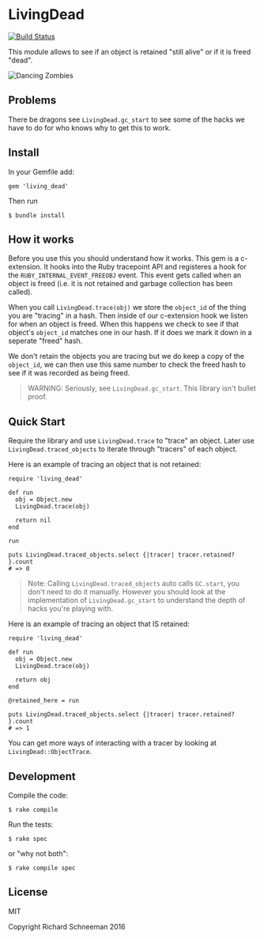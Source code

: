 # LivingDead

[![Build Status](https://travis-ci.org/schneems/living_dead.svg?branch=master)](https://travis-ci.org/schneems/living_dead)

This module allows to see if an object is retained "still alive" or if it is freed "dead".

![Dancing Zombies](https://www.dropbox.com/s/lshgqzek77107mh/zombies.gif?dl=1)

## Problems

There be dragons see `LivingDead.gc_start` to see some of the hacks we have to do for who knows why to get this to work.

## Install

In your Gemfile add:

```
gem 'living_dead'
```

Then run

```
$ bundle install
```

## How it works

Before you use this you should understand how it works. This gem is a c-extension. It hooks into the Ruby tracepoint API and registeres a hook for the `RUBY_INTERNAL_EVENT_FREEOBJ` event. This
event gets called when an object is freed (i.e. it is not retained and garbage collection has been called).

When you call `LivingDead.trace(obj)` we store the `object_id` of the thing you are "tracing" in a hash. Then inside of our c-extension hook we listen for when an object is freed. When this happens we check to see if that object's `object_id` matches one in our hash. If it does we mark it down in a seperate "freed" hash.

We don't retain the objects you are tracing but we do keep a copy of the `object_id`, we can then use this same number to check the freed hash to see if it was recorded as being freed.

> WARNING: Seriously, see `LivingDead.gc_start`. This library isn't bullet proof.

## Quick Start

Require the library and use `LivingDead.trace` to "trace" an object. Later use `LivingDead.traced_objects` to iterate through "tracers" of each object.

Here is an example of tracing an object that is not retained:

```
require 'living_dead'

def run
  obj = Object.new
  LivingDead.trace(obj)

  return nil
end

run

puts LivingDead.traced_objects.select {|tracer| tracer.retained? }.count
# => 0
```

> Note: Calling `LivingDead.traced_objects` auto calls `GC.start`, you don't need to do it manually. However you should look at the implementation of `LivingDead.gc_start` to understand the depth of hacks you're playing with.

Here is an example of tracing an object that IS retained:

```
require 'living_dead'

def run
  obj = Object.new
  LivingDead.trace(obj)

  return obj
end

@retained_here = run

puts LivingDead.traced_objects.select {|tracer| tracer.retained? }.count
# => 1
```

You can get more ways of interacting with a tracer by looking at `LivingDead::ObjectTrace`.

## Development

Compile the code:

```
$ rake compile
```

Run the tests:

```
$ rake spec
```

or "why not both":

```
$ rake compile spec
```

## License

MIT

Copyright Richard Schneeman 2016


